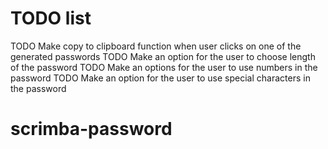 # TODO list

<!-- TODO Generate two random passwords when the user clicks the button -->
<!-- TODO Each password should be 15 characters long -->
TODO Make copy to clipboard function when user clicks on one of the generated passwords
TODO Make an option for the user to choose length of the password
TODO Make an options for the user to use numbers in the password
TODO Make an option for the user to use special characters in the password
# scrimba-password
